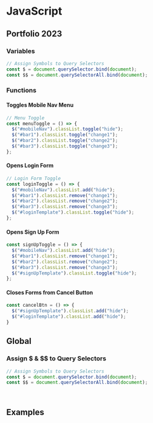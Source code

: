 # JavaScript

## Portfolio 2023

### Variables

```js
// Assign Symbols to Query Selectors
const $ = document.querySelector.bind(document);
const $$ = document.querySelectorAll.bind(document);
```

### Functions

#### Toggles Mobile Nav Menu

```js
// Menu Toggle
const menuToggle = () => {
  $("#mobileNav").classList.toggle("hide");
  $("#bar1").classList.toggle("change1");
  $("#bar2").classList.toggle("change2");
  $("#bar3").classList.toggle("change3");
};
```

#### Opens Login Form

```js
// Login Form Toggle
const loginToggle = () => {
  $("#mobileNav").classList.add("hide");
  $("#bar1").classList.remove("change1");
  $("#bar2").classList.remove("change2");
  $("#bar3").classList.remove("change3");
  $("#loginTemplate").classList.toggle("hide");
};
```

#### Opens Sign Up Form

```js
const signUpToggle = () => {
  $("#mobileNav").classList.add("hide");
  $("#bar1").classList.remove("change1");
  $("#bar2").classList.remove("change2");
  $("#bar3").classList.remove("change3");
  $("#signUpTemplate").classList.toggle("hide");
};
```

#### Closes Forms from Cancel Button

```js
const cancelBtn = () => {
  $("#signUpTemplate").classList.add("hide");
  $("#loginTemplate").classList.add("hide");
}
```

## Global

### Assign $ & \$$ to Query Selectors

```js
// Assign Symbols to Query Selectors
const $ = document.querySelector.bind(document);
const $$ = document.querySelectorAll.bind(document);
```

```js
```

```js
```

## Examples

```js
```

```js
```

```js
```
